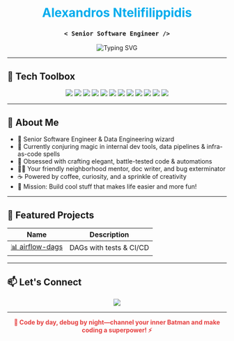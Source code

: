 <h1 align="center"><span style="color:#00aced">Alexandros Ntelifilippidis</span></h1>

<h3 align="center">
  <code>&lt; Senior Software Engineer /&gt;</code>
</h3>

<p align="center">
  <img src="https://readme-typing-svg.herokuapp.com?font=Fira+Code&size=22&pause=1000&center=true&vCenter=true&multiline=true&width=650&lines=I+build+cool+stuff+%F0%9F%9A%80;" alt="Typing SVG" />
</p>

---

## 🔧 Tech Toolbox

<p align="center">
  <!-- Language -->
  <img src="https://img.shields.io/badge/Python-3776AB?style=for-the-badge&logo=python&logoColor=white"/>
  
  <!-- Data -->
  <img src="https://img.shields.io/badge/Apache%20Spark-E25A1C?style=for-the-badge&logo=apachespark&logoColor=white"/>
  <img src="https://img.shields.io/badge/Databricks-FF3621?style=for-the-badge&logo=databricks&logoColor=white"/>
  <img src="https://img.shields.io/badge/Airflow-017CEE?style=for-the-badge&logo=apacheairflow&logoColor=white"/>

  <!-- DevOps -->
  <img src="https://img.shields.io/badge/GitHub-181717?style=for-the-badge&logo=github&logoColor=white"/>
  <img src="https://img.shields.io/badge/GitLab-FC6D26?style=for-the-badge&logo=gitlab&logoColor=white"/>
  <img src="https://img.shields.io/badge/Terraform-7B42BC?style=for-the-badge&logo=terraform&logoColor=white"/>
  <img src="https://img.shields.io/badge/Docker-2496ED?style=for-the-badge&logo=docker&logoColor=white"/>
  
  <!-- Cloud -->
  <img src="https://img.shields.io/badge/AWS-232F3E?style=for-the-badge&logo=amazonaws&logoColor=white"/>
  <img src="https://img.shields.io/badge/Azure-0078D4?style=for-the-badge&logo=microsoftazure&logoColor=white"/>
  
  <!-- Frameworks -->
  <img src="https://img.shields.io/badge/Flask-000000?style=for-the-badge&logo=flask&logoColor=white"/>
  <img src="https://img.shields.io/badge/FastAPI-009688?style=for-the-badge&logo=fastapi&logoColor=white"/>
  
  
</p>

---

## 🚀 About Me

- 🧠 Senior Software Engineer & Data Engineering wizard  
- 🔭 Currently conjuring magic in internal dev tools, data pipelines & infra-as-code spells  
- 🧰 Obsessed with crafting elegant, battle-tested code & automations  
- 🧙‍♂️ Your friendly neighborhood mentor, doc writer, and bug exterminator  
- ☕ Powered by coffee, curiosity, and a sprinkle of creativity  
- 🎯 Mission: Build cool stuff that makes life easier and more fun!

---

## 📂 Featured Projects

| Name | Description |
|------|-------------|
| [📊 airflow-dags](https://github.com/alexntelifilippidis/airflow) | DAGs with tests & CI/CD |

---

## 📫 Let's Connect

<p align="center">
  <a href="[https://linkedin.com/in/yourprofile](https://www.linkedin.com/in/alexandros-ntelifilippidis-98356219a/)"><img src="https://img.shields.io/badge/LinkedIn-%230077B5.svg?&style=for-the-badge&logo=linkedin&logoColor=white" /></a>
</p>

---

<p align="center">
  <strong>
    <span style="color:#E53E3E; animation: blinker 1s linear infinite;">
      🦇 Code by day, debug by night—channel your inner Batman and make coding a superpower! ⚡
    </span>
  </strong>
</p>
